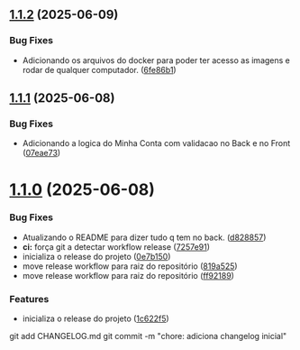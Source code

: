 ## [1.1.2](https://github.com/Brabodopedro/Projeto-ToDo-back/compare/v1.1.1...v1.1.2) (2025-06-09)


### Bug Fixes

* Adicionando os arquivos do docker para poder ter acesso as imagens e rodar de qualquer computador. ([6fe86b1](https://github.com/Brabodopedro/Projeto-ToDo-back/commit/6fe86b1a6c23e8e86ddbd4c6293699ccf79b81bd))

## [1.1.1](https://github.com/Brabodopedro/Projeto-ToDo-back/compare/v1.1.0...v1.1.1) (2025-06-08)


### Bug Fixes

* Adicionando a logica do Minha Conta com validacao no Back e no Front ([07eae73](https://github.com/Brabodopedro/Projeto-ToDo-back/commit/07eae73bf793c1c0dd1e4eb6c4326ee5d4eec779))

# [1.1.0](https://github.com/Brabodopedro/Projeto-ToDo-back/compare/v1.0.0...v1.1.0) (2025-06-08)


### Bug Fixes

* Atualizando o README para dizer tudo q tem no back. ([d828857](https://github.com/Brabodopedro/Projeto-ToDo-back/commit/d828857a1fd07d27e6b64eee7ae1cd8340d9e172))
* **ci:** força git a detectar workflow release ([7257e91](https://github.com/Brabodopedro/Projeto-ToDo-back/commit/7257e9151b34a3e67e273886a50b4c6ee0dde82d))
* inicializa o release do projeto ([0e7b150](https://github.com/Brabodopedro/Projeto-ToDo-back/commit/0e7b15088f75440dd20bb18d10ed9fbc923273e3))
* move release workflow para raiz do repositório ([819a525](https://github.com/Brabodopedro/Projeto-ToDo-back/commit/819a525edc1566b491eed73fff2f7e0d2919061a))
* move release workflow para raiz do repositório ([ff92189](https://github.com/Brabodopedro/Projeto-ToDo-back/commit/ff92189f1e58d8687a2b04757523ba23ef8adf7e))


### Features

* inicializa o release do projeto ([1c622f5](https://github.com/Brabodopedro/Projeto-ToDo-back/commit/1c622f5270276e68c5497e3157ff61d746ba5c65))

git add CHANGELOG.md
git commit -m "chore: adiciona changelog inicial"
